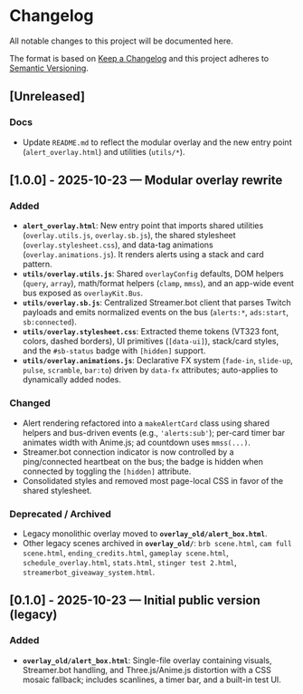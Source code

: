 # Changelog
All notable changes to this project will be documented here.

The format is based on [Keep a Changelog](https://keepachangelog.com/en/1.1.0/)
and this project adheres to [Semantic Versioning](https://semver.org/spec/v2.0.0.html).

## [Unreleased]
### Docs
- Update `README.md` to reflect the modular overlay and the new entry point (`alert_overlay.html`) and utilities (`utils/*`).

## [1.0.0] - 2025-10-23 — Modular overlay rewrite
### Added
- **`alert_overlay.html`**: New entry point that imports shared utilities (`overlay.utils.js`, `overlay.sb.js`), the shared stylesheet (`overlay.stylesheet.css`), and data-tag animations (`overlay.animations.js`). It renders alerts using a stack and card pattern.
- **`utils/overlay.utils.js`**: Shared `overlayConfig` defaults, DOM helpers (`query`, `array`), math/format helpers (`clamp`, `mmss`), and an app-wide event bus exposed as `overlayKit.Bus`.
- **`utils/overlay.sb.js`**: Centralized Streamer.bot client that parses Twitch payloads and emits normalized events on the bus (`alerts:*`, `ads:start`, `sb:connected`).
- **`utils/overlay.stylesheet.css`**: Extracted theme tokens (VT323 font, colors, dashed borders), UI primitives (`[data-ui]`), stack/card styles, and the `#sb-status` badge with `[hidden]` support.
- **`utils/overlay.animations.js`**: Declarative FX system (`fade-in`, `slide-up`, `pulse`, `scramble`, `bar:to`) driven by `data-fx` attributes; auto-applies to dynamically added nodes.

### Changed
- Alert rendering refactored into a `makeAlertCard` class using shared helpers and bus-driven events (e.g., `'alerts:sub'`); per-card timer bar animates width with Anime.js; ad countdown uses `mmss(...)`.
- Streamer.bot connection indicator is now controlled by a ping/connected heartbeat on the bus; the badge is hidden when connected by toggling the `[hidden]` attribute.
- Consolidated styles and removed most page-local CSS in favor of the shared stylesheet.

### Deprecated / Archived
- Legacy monolithic overlay moved to **`overlay_old/alert_box.html`**.
- Other legacy scenes archived in **`overlay_old/`**: `brb scene.html`, `cam full scene.html`, `ending_credits.html`, `gameplay scene.html`, `schedule_overlay.html`, `stats.html`, `stinger test 2.html`, `streamerbot_giveaway_system.html`.

## [0.1.0] - 2025-10-23 — Initial public version (legacy)
### Added
- **`overlay_old/alert_box.html`**: Single-file overlay containing visuals, Streamer.bot handling, and Three.js/Anime.js distortion with a CSS mosaic fallback; includes scanlines, a timer bar, and a built-in test UI.
